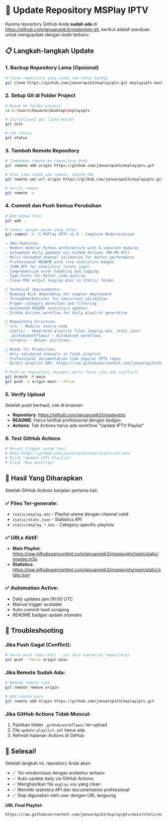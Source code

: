 # 🚀 Update Repository MSPlay IPTV

Karena repository GitHub Anda **sudah ada** di https://github.com/januaropik3/msplayiptv.git, berikut adalah panduan untuk mengupdate dengan kode terbaru:

## 📋 Langkah-langkah Update

### 1. Backup Repository Lama (Opsional)
```bash
# Clone repository yang sudah ada untuk backup
git clone https://github.com/januaropik3/msplayiptv.git msplayiptv-backup
```

### 2. Setup Git di Folder Project
```bash
# Masuk ke folder project
cd c:\Users\Masanto\Desktop\msplayiptv

# Inisialisasi git (jika belum)
git init

# Cek status
git status
```

### 3. Tambah Remote Repository
```bash
# Tambahkan remote ke repository Anda
git remote add origin https://github.com/januaropik3/msplayiptv.git

# Atau jika sudah ada remote, update URL
git remote set-url origin https://github.com/januaropik3/msplayiptv.git

# Verify remote
git remote -v
```

### 4. Commit dan Push Semua Perubahan
```bash
# Add semua file
git add .

# Commit dengan pesan yang jelas
git commit -m "🚀 MSPlay IPTV v2.0 - Complete Modernization

✨ New Features:
- Modern modular Python architecture with 6 separate modules
- Automated daily updates via GitHub Actions (06:00 UTC)
- Multi-threaded channel validation for better performance  
- Professional README with live statistics badges
- JSON API for statistics (stats.json)
- Comprehensive error handling and logging
- Type hints for better code quality
- Clean M3U output (msplay.m3u) in static/ folder

🔧 Technical Improvements:
- Removed Rich dependency for simpler deployment
- ThreadPoolExecutor for concurrent validation
- Proper category detection and filtering
- Automated README statistics updates
- GitHub Actions workflow for daily playlist generation

📁 Repository Structure:
- src/ - Modular source code
- static/ - Generated playlist files (msplay.m3u, stats.json)
- .github/workflows/ - Automation workflows
- scripts/ - Helper utilities

🎯 Ready for Production:
- Only validated channels in final playlist
- Professional documentation like popular IPTV repos
- Direct playlist URL: https://raw.githubusercontent.com/januaropik3/msplayiptv/main/static/msplay.m3u"

# Push ke repository (mungkin perlu force jika ada conflict)
git branch -M main
git push -u origin main --force
```

### 5. Verify Upload
Setelah push berhasil, cek di browser:
- **Repository**: https://github.com/januaropik3/msplayiptv
- **README**: Harus terlihat professional dengan badges
- **Actions**: Tab Actions harus ada workflow "Update IPTV Playlist"

### 6. Test GitHub Actions
```bash
# Manual trigger untuk test
# Buka https://github.com/januaropik3/msplayiptv/actions
# Pilih "Update IPTV Playlist" 
# Click "Run workflow"
```

## 🎯 Hasil Yang Diharapkan

Setelah GitHub Actions berjalan pertama kali:

### ✅ Files Ter-generate:
- `static/msplay.m3u` - Playlist utama dengan channel valid
- `static/stats.json` - Statistics API
- `static/msplay_*.m3u` - Category-specific playlists

### ✅ URLs Aktif:
- **Main Playlist**: https://raw.githubusercontent.com/januaropik3/msplayiptv/main/static/msplay.m3u
- **Statistics**: https://raw.githubusercontent.com/januaropik3/msplayiptv/main/static/stats.json

### ✅ Automation Active:
- Daily updates jam 06:00 UTC
- Manual trigger available
- Auto-commit hasil scraping
- README badges update otomatis

## 🔧 Troubleshooting

### Jika Push Gagal (Conflict):
```bash
# Force push (hati-hati - ini akan overwrite repository)
git push --force origin main
```

### Jika Remote Sudah Ada:
```bash
# Remove remote lama
git remote remove origin

# Add remote baru
git remote add origin https://github.com/januaropik3/msplayiptv.git
```

### Jika GitHub Actions Tidak Muncul:
1. Pastikan folder `.github/workflows/` ter-upload
2. File `update-playlist.yml` harus ada
3. Refresh halaman Actions di GitHub

## 🎉 Selesai!

Setelah langkah ini, repository Anda akan:
- ✅ Ter-modernisasi dengan arsitektur terbaru
- ✅ Auto-update daily via GitHub Actions  
- ✅ Menghasilkan file `msplay.m3u` yang clean
- ✅ Memiliki statistics API dan documentation professional
- ✅ Siap digunakan oleh user dengan URL langsung

**URL Final Playlist:**
```
https://raw.githubusercontent.com/januaropik3/msplayiptv/main/static/msplay.m3u
```